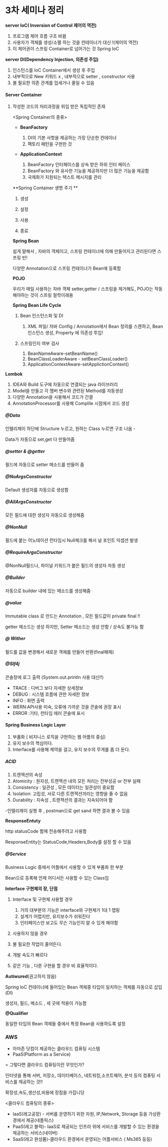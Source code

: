 # 3차 세미나 정리

**server IoC( Inversion of Control  제어의 역전)**

1. 프로그램 제어 흐름 구조 바뀜
2. 사용자가 객체를 생성/소멸 하는 것을 컨테이너가 대신 !(제어의 역전)
3. 이 제어권이 스프링 Container로 넘어가는 것 Spring IoC

**server DI(Dependency Injection, 의존성 주입)**

1. 인스턴스를 IoC Container에서 생성 후 주입
2. 내부적으로 New 키워드 x , 내부적으로 setter , constructor 사용
3. 불 필요한 의존 관계를 업새거나 줄일 수 있음 

#### Server Container

1. 작성한 코드의 처리과정을 위임 받은 독립적인 존재

   <Spring Container의 종류>

   - **BeanFactory**
     1. DI의 기본 사항을 제공하는 가장 단순한 컨테이너
     2. 팩토리 패턴을 구현한 것

   - **ApplicationContext**
     1. BeanFactory 인터페이스를 상속 받은 하위 인터 페이스 
     2. BeanFactory 와 유사한 기능을 제공하지만 더 많은 기능을 제공함 
     3. 국제화가 지원되는 텍스트 메시지를 관리 

   **Spring Container 생명 주기 **

   1. 생성

   2. 설정

   3. 사용

   4. 종료


   **Spring Bean**

   쉽게 말해서 , 자바의 객체이고, 스프링 컨테이너에 의해 만들어지고 관리된다면 스프링 빈!

   다양한 Annotation으로 스프링 컨테이너가 Bean에 등록함

   **POJO**

   우리가 매일 사용하는 자바 객체 setter,getter / 스프링을 제거해도, POJO는 작동해야하는 것이 스프링 철학이래용

   **Spring Bean Life Cycle**

   1. Bean 인스턴스화 및 DI
      1. XML 파일/ 자바 Config / Annotation에서 Bean 정의를 스캔하고, Bean 인스턴스 생성, Property 에 의존성 투입!

   2. 스프링인지 여부 검사
      1. BeanNameAware-setBeanName()
      2. BeanClassLoaderAware - setBeanClassLoader()
      3. ApplicationContextAware-setApplictionContext()

**Lombok**

1. IDEA와 Build 도구에 자동으로 연결되는 java 라이브러리
2. Model을 만들고 각 멤버 변수와 관련된 Method를 자동생성
3. 다양한 Annotation을 사용해서 코드가 간결
4. AnnotationProcessor를 사용해 Complile 시점에서 코드 생성



##### @Data

인텔리제이 하단에 Structure 누르고, 원하는 Class 누르면 구조 나옴 -

Data가 자동으로 set,get 다 만들어줌 



##### @setter & @getter 

필드에 자동으로 setter 메소드를 만들어 줌



##### @NoArgsConstructor

Default 생성자를 자동으로 생성함



##### @AllArgsConstructor 

모든 필드에 대한 생성자 자동으로 생성해줌



##### @NonNull

필드에 붙는 어노테이션 런타임시 Null체크를 해서 널 포인트 익셉션 발생



##### @RequireArgsConstructor

@NonNull필드나, 파이널 키워드가 붙은 필드의 생성자 자동 생성



##### @Builder

자동으로 builder 내에 있는 메소드를 생성해줌



##### @value

Immutable class 로 만드는 Annotation , 모든 필드값이 private final !! 

getter 메소드는 생성 하지만, Setter 메소드는 생성 안함 / 상속도 불가능 함



##### @ Wither

필드를 값을 변경해서 새로운 객체를 만들어 반환(final해제)



##### @Slf4j

콘솔창에 로그 출력 (System.out.println 사용 대신!!)

- TRACE : 디버그 보다 자세한 상세정보
- DEBUG : 시스템 흐름에 관한 자세한 정보
- INFO : 화면 출력
- WERN:API사용 미숙, 오류에 가까운 것을 콘솔에 권장 표시
- ERROR :기타, 런타임 에러 콘솔에 표시



#### Spring Business Logic Layer

1. 부품화 ( 비지니스 로직을 구현하는 웹 어플의 중심)
2. 유지 보수의 핵심이다.
3. Interface를 사용해 제약을 걸고, 유지 보수의 무게를 좀 더 둔다.



##### ACID

1. 트렌잭션의 속성
2. Atomicity : 원자성, 트랜잭션 내의 모든 처리는 전부성공 or 전부 실패
3. Consistency : 일관성 , 모든 데이터는 일관성이 중요함 
4. Isolation: 고립성, 서로 다른 트랜잭션끼리는 영향을 줄 수 없음
5. Durability :  지속성 , 트랜잭션의 결과는 지속되어야 함



-인텔리제이 실행 후 , postman으로 get sand 하면 결과 볼 수 있음



**ResponseEntuty**

http statusCode 함께 전송해주려고 사용함

ResponseEntity는 StatusCode,Headers,Body를 설정 할 수 있음



##### @Service

Business Logic 중에서 어플에서 사용할 수 있게 부품화 한 부분

Bean으로 등록해 언제 어디서든 사용할 수 있는 Class임





**Interface 구현체의 장, 단점**

1. Interface 및 구현체 사용할 경우
   1. 거의 대부분의 기능은 interface와 구현체가 1대 1 맵핑
   2. 설계가 어렵지만, 유지보수가 쉬워진다
   3. 인터페이스만 보고도 무슨 기능인지 알 수 있게 해야함

2.  사용하지 않을 경우
   1. 불 필요한 작업이 줄어든다.
   2. 개발 속도가 빠르다
   3. 같은 기능 , 다른 구현을 할 경우 비 효율적이다.

**Autiwured**(권고하지 않음)

Spring loC 컨테이너에 들어있는 Bean 객체중 타입이 일치하는 객체를 자동으로 삽입(DI)

생성자, 필드, 메소드 , 세 곳에 적용이 가능함 



**@Qualifier**

동일한 타입의 Bean 객체들 중에서 특정 Bean을 사용하도록 설정 



### AWS

- 아마존 닷컴이 제공하는 클라우드 컴퓨팅 시스템 
- PaaS(Platform as a Service)

= 그렇다면 클라우드 컴퓨팅이란 무엇인가?

인터넷을 통해 서버, 저장소, 데이터베이스, 네트워킹,소프트웨어, 분석 등의 컴퓨팅 서비스를 제공하는 것!!

확장성,속도,생산성,비용에 장점을 가집니당

<클라우드 컴퓨팅의 종류>

- IaaS(레고공장) - 서버를 운영하기 위한 자원, IP,Network, Storage 등을 가상환경에서 제공(네플릭스)
- PaaS(레고 블럭)- IaaS로 제공되는 인프라 위에 서비스를 개발할 수 있는 환경을 제공하는 서비스(네이버)
- SaaS(레고 완성품)-클라우드 환경에서 운영되는 어플서비스 ( Ms365 등등)